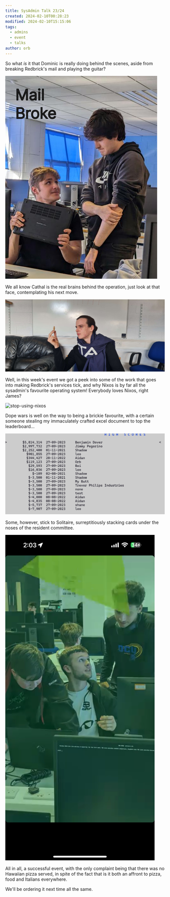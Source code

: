 ```yaml
---
title: SysAdmin Talk 23/24
created: 2024-02-10T00:28:23
modified: 2024-02-10T15:15:06
tags:
  - admins
  - event
  - talks
author: orb
---
```


So what *is* it that Dominic is really doing behind the scenes, aside from breaking Redbrick's mail and playing the guitar? 

![mailbroke](res/mail-broke.png)

We all know Cathal is the real brains behind the operation, just look at that face, contemplating his next move.

![Reuben-Solo-fr](res/20231016_145951.jpg)

Well, in this week's event we got a peek into some of the work that goes into making Redbrick's services tick, and why Nixos is by far all the sysadmin's favourite operating system! Everybody loves Nixos, right James?

![stop-using-nixos](res/PXL_20231025_145924993.MP.jpg)

Dope wars is well on the way to being a brickie favourite, with a certain someone stealing my immaculately crafted excel document to top the leaderboard…

![paddystealstopspot](res/Pasted%20image%2020240210151237.png)

Some, however, stick to Solitaire, surreptitiously stacking cards under the noses of the resident committee. 

![brownersolitaire](res/Pasted%20image%2020240210151333.png)

All in all, a successful event, with the only complaint being that there was no Hawaiian pizza served, in spite of the fact that is it both an affront to pizza, food and Italians everywhere.

We'll be ordering it next time all the same.
